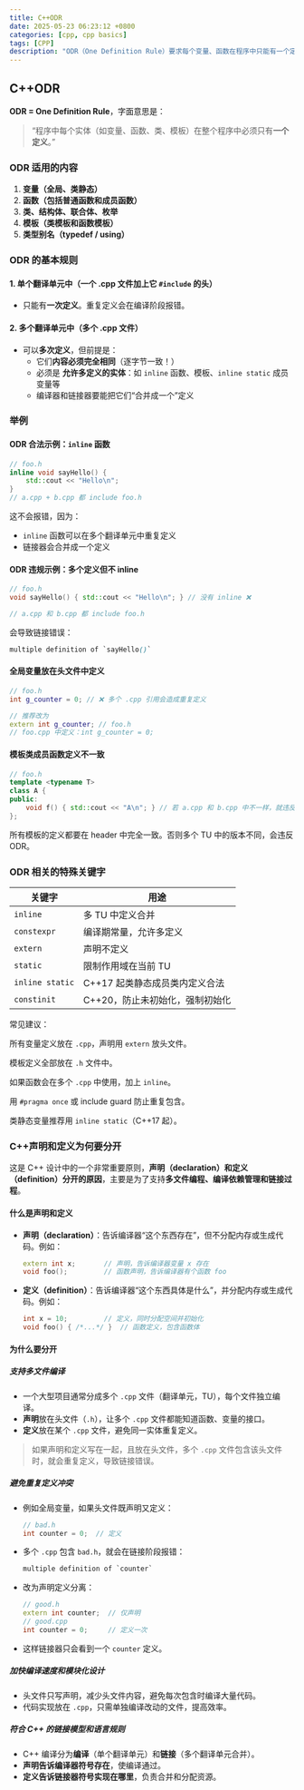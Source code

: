 ```yaml
---
title: C++ODR
date: 2025-05-23 06:23:12 +0800
categories: [cpp, cpp basics]
tags: [CPP]
description: "ODR（One Definition Rule）要求每个变量、函数在程序中只能有一个定义，避免链接错误。"
---
```

## C++ODR

**ODR = One Definition Rule**，字面意思是：

> “程序中每个实体（如变量、函数、类、模板）在整个程序中必须只有**一个定义**。”

### ODR 适用的内容

1. **变量（全局、类静态）**
2. **函数（包括普通函数和成员函数）**
3. **类、结构体、联合体、枚举**
4. **模板（类模板和函数模板）**
5. **类型别名（typedef / using）**

### ODR 的基本规则

#### 1. 单个翻译单元中（一个 .cpp 文件加上它 `#include` 的头）

- 只能有**一次定义**。重复定义会在编译阶段报错。

#### 2. 多个翻译单元中（多个 .cpp 文件）

- 可以**多次定义**，但前提是：
  - 它们**内容必须完全相同**（逐字节一致！）
  - 必须是 **允许多定义的实体**：如 `inline` 函数、模板、`inline static` 成员变量等
  - 编译器和链接器要能把它们“合并成一个”定义

### 举例

#### ODR 合法示例：`inline` 函数

```cpp
// foo.h
inline void sayHello() {
    std::cout << "Hello\n";
}
// a.cpp + b.cpp 都 include foo.h
```

这不会报错，因为：

- `inline` 函数可以在多个翻译单元中重复定义
- 链接器会合并成一个定义

#### ODR 违规示例：多个定义但不 inline

```cpp
// foo.h
void sayHello() { std::cout << "Hello\n"; } // 没有 inline ❌
```

```cpp
// a.cpp 和 b.cpp 都 include foo.h
```

会导致链接错误：

```scss
multiple definition of `sayHello()`
```

#### 全局变量放在头文件中定义

```cpp
// foo.h
int g_counter = 0; // ❌ 多个 .cpp 引用会造成重复定义
```

```cpp
// 推荐改为
extern int g_counter; // foo.h
// foo.cpp 中定义：int g_counter = 0;
```

#### 模板类成员函数定义不一致

```cpp
// foo.h
template <typename T>
class A {
public:
    void f() { std::cout << "A\n"; } // 若 a.cpp 和 b.cpp 中不一样，就违反 ODR
};
```

所有模板的定义都要在 header 中完全一致。否则多个 TU 中的版本不同，会违反 ODR。

### ODR 相关的特殊关键字

| 关键字          | 用途                            |
| --------------- | ------------------------------- |
| `inline`        | 多 TU 中定义合并                |
| `constexpr`     | 编译期常量，允许多定义          |
| `extern`        | 声明不定义                      |
| `static`        | 限制作用域在当前 TU             |
| `inline static` | C++17 起类静态成员类内定义合法  |
| `constinit`     | C++20，防止未初始化，强制初始化 |

常见建议：

所有变量定义放在 `.cpp`，声明用 `extern` 放头文件。

模板定义全部放在 `.h` 文件中。

如果函数会在多个 `.cpp` 中使用，加上 `inline`。

用 `#pragma once` 或 include guard 防止重复包含。

类静态变量推荐用 `inline static`（C++17 起）。

### C++声明和定义为何要分开

这是 C++ 设计中的一个非常重要原则，**声明（declaration）和定义（definition）分开的原因**，主要是为了支持**多文件编程、编译依赖管理和链接过程**。

#### 什么是声明和定义

- **声明（declaration）**：告诉编译器“这个东西存在”，但不分配内存或生成代码。例如：

  ```cpp
  extern int x;       // 声明，告诉编译器变量 x 存在
  void foo();         // 函数声明，告诉编译器有个函数 foo
  ```

- **定义（definition）**：告诉编译器“这个东西具体是什么”，并分配内存或生成代码。例如：

  ```cpp
  int x = 10;         // 定义，同时分配空间并初始化
  void foo() { /*...*/ }  // 函数定义，包含函数体
  ```

#### 为什么要分开

##### 支持多文件编译

- 一个大型项目通常分成多个 `.cpp` 文件（翻译单元，TU），每个文件独立编译。
- **声明**放在头文件（`.h`），让多个 `.cpp` 文件都能知道函数、变量的接口。
- **定义**放在某个 `.cpp` 文件，避免同一实体重复定义。

> 如果声明和定义写在一起，且放在头文件，多个 `.cpp` 文件包含该头文件时，就会重复定义，导致链接错误。

##### 避免重复定义冲突

- 例如全局变量，如果头文件既声明又定义：

  ```cpp
  // bad.h
  int counter = 0;  // 定义
  ```

- 多个 `.cpp` 包含 `bad.h`，就会在链接阶段报错：

  ```scss
  multiple definition of `counter`
  ```

- 改为声明定义分离：

  ```cpp
  // good.h
  extern int counter;  // 仅声明
  // good.cpp
  int counter = 0;     // 定义一次
  ```

- 这样链接器只会看到一个 `counter` 定义。

##### 加快编译速度和模块化设计

- 头文件只写声明，减少头文件内容，避免每次包含时编译大量代码。
- 代码实现放在 `.cpp`，只需单独编译改动的文件，提高效率。

##### 符合 C++ 的链接模型和语言规则

- C++ 编译分为**编译**（单个翻译单元）和**链接**（多个翻译单元合并）。
- **声明告诉编译器符号存在**，使编译通过。
- **定义告诉链接器符号实现在哪里**，负责合并和分配资源。
